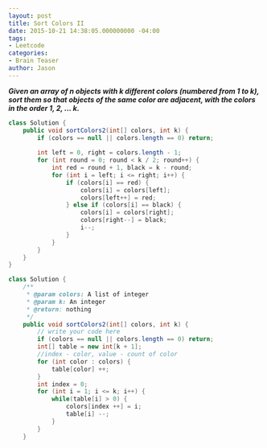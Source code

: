 ```yaml
---
layout: post
title: Sort Colors II
date: 2015-10-21 14:38:05.000000000 -04:00
tags:
- Leetcode
categories:
- Brain Teaser
author: Jason
---
```

<p><strong><em>Given an array of n objects with k different colors (numbered from 1 to k), sort them so that objects of the same color are adjacent, with the colors in the order 1, 2, ... k.</em></strong></p>


``` java
class Solution {
    public void sortColors2(int[] colors, int k) {
        if (colors == null || colors.length == 0) return;
        
        int left = 0, right = colors.length - 1;
        for (int round = 0; round < k / 2; round++) {
            int red = round + 1, black = k - round;
            for (int i = left; i <= right; i++) {
                if (colors[i] == red) {
                    colors[i] = colors[left];
                    colors[left++] = red;
                } else if (colors[i] == black) {
                    colors[i] = colors[right];
                    colors[right--] = black;
                    i--;
                }
            }
        }
    }
}

```
``` java
class Solution {
    /**
     * @param colors: A list of integer
     * @param k: An integer
     * @return: nothing
     */
    public void sortColors2(int[] colors, int k) {
        // write your code here
        if (colors == null || colors.length == 0) return;
        int[] table = new int[k + 1];
        //index - color, value - count of color
        for (int color : colors) {
            table[color] ++;
        }
        int index = 0;
        for (int i = 1; i <= k; i++) {
            while(table[i] > 0) {
                colors[index ++] = i;
                table[i] --;
            }
        }
    }
```
